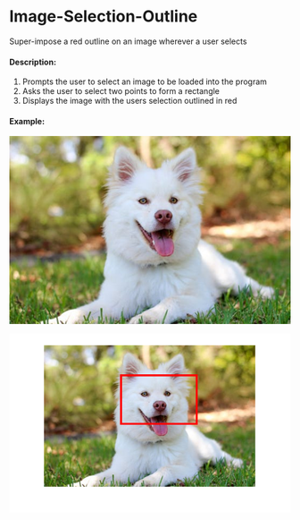 # Image-Selection-Outline
Super-impose a red outline on an image wherever a user selects

#### Description:
1. Prompts the user to select an image to be loaded into the program
2. Asks the user to select two points to form a rectangle
3. Displays the image with the users selection outlined in red
#### Example:


![alt text](https://raw.githubusercontent.com/michaelpmoloney/Image-Selection-Outline/master/dog.jpeg)


![alt text](https://raw.githubusercontent.com/michaelpmoloney/Image-Selection-Outline/master/example.bmp)
